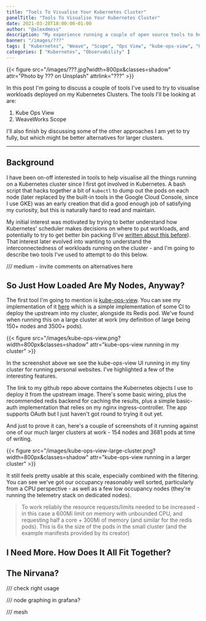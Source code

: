 ```yaml
---
title: "Tools To Visualise Your Kubernetes Cluster"
panelTitle: "Tools To Visualise Your Kubernetes Cluster"
date: 2021-03-28T18:00:00-01:00
author: "@alexdmoss"
description: "My experience running a couple of open source tools to help visualise workloads deployed on Kubernetes"
banner: "/images/???"
tags: [ "Kubernetes", "Weave", "Scope", "Ops View", "kube-ops-view", "Graph", "Observability" ]
categories: [ "Kubernetes", "Observability" ]
---
```


{{< figure src="/images/???.jpg?width=800px&classes=shadow" attr="Photo by ??? on Unsplash" attrlink="???" >}}

In this post I'm going to discuss a couple of tools I've used to try to visualise workloads deployed on my Kubernetes Clusters. The tools I'll be looking at are:

1. Kube Ops View
2. WeaveWorks Scope

I'll also finish by discussing some of the other approaches I am yet to try fully, but which might be better alternatives for larger clusters.

---

## Background

I have been on-off interested in tools to help visualise all the things running on a Kubernetes cluster since I first got involved in Kubernetes. A bash script that hacks together a bit of `kubectl` to dump out the pods on each node (later replaced by the built-in tools in the Google Cloud Console, since I use GKE) was an early creation that did a good enough job of satisfying my curiosity, but this is naturally hard to read and maintain.

My initial interest was motivated by trying to better understand how Kubernetes' scheduler makes decisions on where to put workloads, and potentially to try to get better bin packing (I've [written about this before](https://alexos.dev/2019/09/28/squeezing-gke-system-resources-in-small-clusters/)). That interest later evolved into wanting to understand the interconnectedness of workloads running on the cluster - and I'm going to describe two tools I've used to attempt to do this below.

/// medium - invite comments on alternatives here

## So Just How Loaded Are My Nodes, Anyway?

The first tool I'm going to mention is [kube-ops-view](https://codeberg.org/hjacobs/kube-ops-view). You can see my implementation of it [here](https://github.com/alexdmoss/kube-ops-view) which is a simple implementation of some CI to deploy the upstream into my cluster, alongside its Redis pod. We've found when running this on a large cluster at work (my definition of large being 150+ nodes and 3500+ pods).

{{< figure src="/images/kube-ops-view.png?width=800px&classes=shadow" attr="kube-ops-view running in my cluster" >}}

In the screenshot above we see the kube-ops-view UI running in my tiny cluster for running personal websites. I've highlighted a few of the interesting features.

The link to my github repo above contains the Kubernetes objects I use to deploy it from the upstream image. There's some basic wiring, plus the recommended redis backend for caching the results, plus a simple basic-auth implementation that relies on my nginx ingress-controller. The app supports OAuth but I just haven't got round to trying it out yet.

And just to prove it can, here's a couple of screenshots of it running against one of our much larger clusters at work - 154 nodes and 3681 pods at time of writing.

{{< figure src="/images/kube-ops-view-large-cluster.png?width=800px&classes=shadow" attr="kube-ops-view running in a larger cluster" >}}

It still feels pretty usable at this scale, especially combined with the filtering. You can see we've got our occupancy reasonably well sorted, particularly from a CPU perspective - as well as a few low occupancy nodes (they're running the telemetry stack on dedicated nodes).

> To work reliably the resource requests/limits needed to be increased - in this case a 600Mi limit on memory with unbounded CPU, and requesting half a core + 300Mi of memory (and similar for the redis pods). This is 6x the size of the pods in the small cluster (and the example manifests provided by its creator)

## I Need More. How Does It All Fit Together?

## The Nirvana?

/// check right usage

/// node graphing in grafana?

/// mesh
